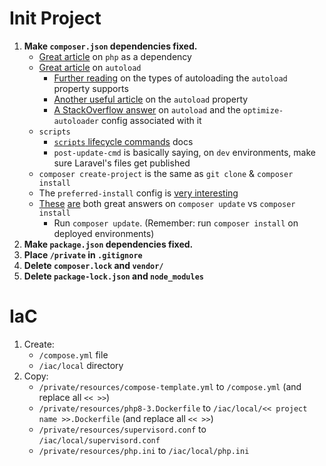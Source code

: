 # Init Project
1. **Make `composer.json` dependencies fixed.**
    * [Great article](https://mikemadison.net/blog/2020/11/17/configuring-php-version-with-composer) on `php` as a dependency
    * [Great article](https://berlinonline.github.io/php-introduction/chapters/namespaces_and_autoloading/) on `autoload`
      * [Further reading](https://getcomposer.org/doc/04-schema.md#autoload) on the types of autoloading the `autoload` property supports
      * [Another useful article](https://getcomposer.org/doc/01-basic-usage.md#autoloading) on the `autoload` property
      * [A StackOverflow answer](https://stackoverflow.com/a/38736351) on `autoload` and the `optimize-autoloader` config associated with it
   * `scripts`
      * [`scripts` lifecycle commands](https://getcomposer.org/doc/articles/scripts.md#command-events) docs 
      * `post-update-cmd` is basically saying, on `dev` environments, make sure Laravel's files get published
    * `composer create-project` is the same as `git clone` & `composer install`
    * The `preferred-install` config is [very interesting](https://getcomposer.org/doc/06-config.md#preferred-install)
   * [These](https://stackoverflow.com/a/33052243) [are](https://stackoverflow.com/a/44759879) both great answers on `composer update` vs `composer install`
     * Run `composer update`. (Remember: run `composer install` on deployed environments)
2. **Make `package.json` dependencies fixed.**
3. **Place `/private` in `.gitignore`**
4. **Delete `composer.lock` and `vendor/`**
5. **Delete `package-lock.json` and `node_modules`**

# IaC
1. Create:
   * `/compose.yml` file
   * `/iac/local` directory
2. Copy:
   * `/private/resources/compose-template.yml` to `/compose.yml` (and replace all `<< >>`)
   * `/private/resources/php8-3.Dockerfile` to `/iac/local/<< project name >>.Dockerfile` (and replace all `<< >>`)
   * `/private/resources/supervisord.conf` to `/iac/local/supervisord.conf`
   * `/private/resources/php.ini` to `/iac/local/php.ini`
